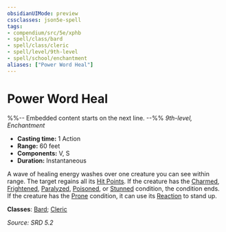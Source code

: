 ```yaml
---
obsidianUIMode: preview
cssclasses: json5e-spell
tags:
- compendium/src/5e/xphb
- spell/class/bard
- spell/class/cleric
- spell/level/9th-level
- spell/school/enchantment
aliases: ["Power Word Heal"]
---
```

# Power Word Heal
%%-- Embedded content starts on the next line. --%%
*9th-level, Enchantment*  

- **Casting time:** 1 Action
- **Range:** 60 feet
- **Components:** V, S
- **Duration:** Instantaneous

A wave of healing energy washes over one creature you can see within range. The target regains all its [Hit Points](hit-points-xphb.md). If the creature has the [Charmed](conditions.md#Charmed), [Frightened](conditions.md#Frightened), [Paralyzed](conditions.md#Paralyzed), [Poisoned](conditions.md#Poisoned), or [Stunned](conditions.md#Stunned) condition, the condition ends. If the creature has the [Prone](conditions.md#Prone) condition, it can use its [Reaction](reaction-xphb.md) to stand up.

**Classes**: [Bard](list-spells-classes-bard.md); [Cleric](list-spells-classes-cleric.md)

*Source: SRD 5.2*